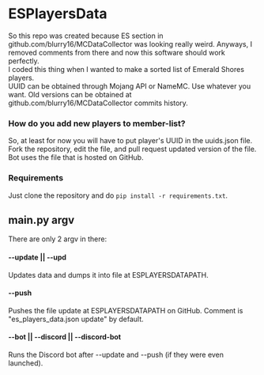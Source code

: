 # ESPlayersData
So this repo was created because ES section in github.com/blurry16/MCDataCollector was looking really weird. Anyways, I removed comments from there and now this software should work perfectly.  
I coded this thing when I wanted to make a sorted list of Emerald Shores players.  
UUID can be obtained through Mojang API or NameMC. Use whatever you want.
Old versions can be obtained at github.com/blurry16/MCDataCollector commits history.  

### How do you add new players to member-list?
So, at least for now you will have to put player's UUID in the uuids.json file.  
Fork the repository, edit the file, and pull request updated version of the file.  
Bot uses the file that is hosted on GitHub.

### Requirements
Just clone the repository and do `pip install -r requirements.txt`.  

## main.py argv
There are only 2 argv in there:

#### --update || --upd
Updates data and dumps it into file at ESPLAYERSDATAPATH.

#### --push
Pushes the file update at ESPLAYERSDATAPATH on GitHub. Comment is "es_players_data.json update" by default.

#### --bot || --discord || --discord-bot
Runs the Discord bot after --update and --push (if they were even launched).